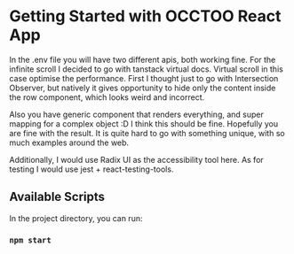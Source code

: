 # Getting Started with OCCTOO React App

In the .env file you will have two different apis, both working fine.
For the infinite scroll I decided to go with tanstack virtual docs.
Virtual scroll in this case optimise the performance. First I thought just to go with Intersection Observer,
but natively it gives opportunity to hide only the content inside the row component, which looks weird and incorrect.

Also you have generic component that renders everything, and super mapping for a complex object :D
I think this should be fine. Hopefully you are fine with the result. It is quite hard to go with something unique,
with so much examples around the web.

Additionally, I would use Radix UI as the accessibility tool here. As for testing I would use jest + react-testing-tools.

## Available Scripts

In the project directory, you can run:

### `npm start`
